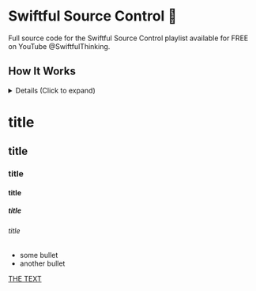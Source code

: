 # Swiftful Source Control  🤙

Full source code for the Swiftful Source Control playlist available for FREE on YouTube @SwiftfulThinking. 

## How It Works

<details>
<summary> Details (Click to expand) </summary>
<br>
This is a test! lol

</details>


# title
## title
### title
#### title
##### title
###### title

- some bullet
- another bullet

[THE TEXT](www.swiftful-thinking.com)
